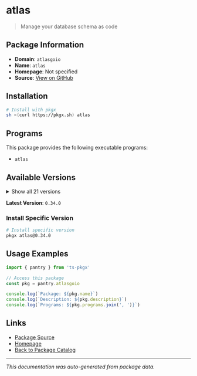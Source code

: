 # atlas

> Manage your database schema as code

## Package Information

- **Domain**: `atlasgoio`
- **Name**: `atlas`
- **Homepage**: Not specified
- **Source**: [View on GitHub](https://github.com/pkgxdev/pantry/tree/main/projects/atlasgo.io/package.yml)

## Installation

```bash
# Install with pkgx
sh <(curl https://pkgx.sh) atlas
```

## Programs

This package provides the following executable programs:

- `atlas`

## Available Versions

<details>
<summary>Show all 21 versions</summary>

- `0.34.0`, `0.33.0`, `0.32.0`, `0.31.0`, `0.30.0`
- `0.29.0`, `0.28.0`, `0.27.0`, `0.26.0`, `0.25.0`
- `0.24.0`, `0.23.0`, `0.22.0`, `0.21.0`, `0.20.0`
- `0.19.0`, `0.18.0`, `0.17.0`, `0.16.0`, `0.15.0`
- `0.14.0`

</details>

**Latest Version**: `0.34.0`

### Install Specific Version

```bash
# Install specific version
pkgx atlas@0.34.0
```

## Usage Examples

```typescript
import { pantry } from 'ts-pkgx'

// Access this package
const pkg = pantry.atlasgoio

console.log(`Package: ${pkg.name}`)
console.log(`Description: ${pkg.description}`)
console.log(`Programs: ${pkg.programs.join(', ')}`)
```

## Links

- [Package Source](https://github.com/pkgxdev/pantry/tree/main/projects/atlasgo.io/package.yml)
- [Homepage](#)
- [Back to Package Catalog](../package-catalog.md)

---

*This documentation was auto-generated from package data.*
